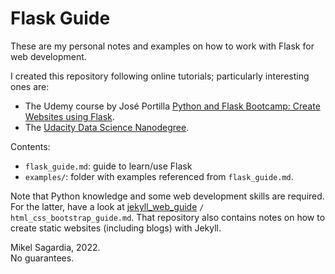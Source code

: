 # Flask Guide

These are my personal notes and examples on how to work with Flask for web development.

I created this repository following online tutorials; particularly interesting ones are:

- The Udemy course by José Portilla [Python and Flask Bootcamp: Create Websites using Flask](https://www.udemy.com/course/python-and-flask-bootcamp-create-websites-using-flask).
- The [Udacity Data Science Nanodegree](https://www.udacity.com/course/data-scientist-nanodegree--nd025).

Contents:

- `flask_guide.md`: guide to learn/use Flask
- `examples/`: folder with examples referenced from `flask_guide.md`.

Note that Python knowledge and some web development skills are required. For the latter, have a look at [jekyll_web_guide](https://github.com/mxagar/jekyll_web_guide) `/ html_css_bootstrap_guide.md`. That repository also contains notes on how to create static websites (including blogs) with Jekyll.

Mikel Sagardia, 2022.  
No guarantees.
